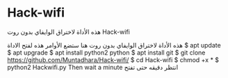 # Hack-wifi
هذه الأداة لاختراق الوايفاي بدون روت 
Hack-wifi

هذه الأداة لاختراق الوايفاي بدون روت هنا ستضع الأوامر هذه لفتح الاداة
$ apt update
$ apt upgrade
$ apt install python2 python
$ apt install git
$ git clone https://github.com/Muntadhara/Hack-wifi/
$ cd Hack-wifi
$ chmod +x *
$ python2 Hackwifi.py  Then wait a minute 
انتظر دقيقه حتى تفتح
